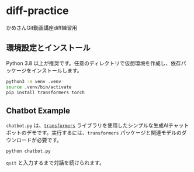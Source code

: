 # diff-practice
かめさんGit動画講座diff練習用

## 環境設定とインストール

Python 3.8 以上が推奨です。任意のディレクトリで仮想環境を作成し、依存パッケージをインストールします。

```bash
python3 -m venv .venv
source .venv/bin/activate
pip install transformers torch
```

## Chatbot Example

`chatbot.py` は、[`transformers`](https://github.com/huggingface/transformers) ライブラリを使用したシンプルな生成AIチャットボットのデモです。実行するには、`transformers` パッケージと関連モデルのダウンロードが必要です。

```
python chatbot.py
```

`quit` と入力するまで対話を続けられます。
